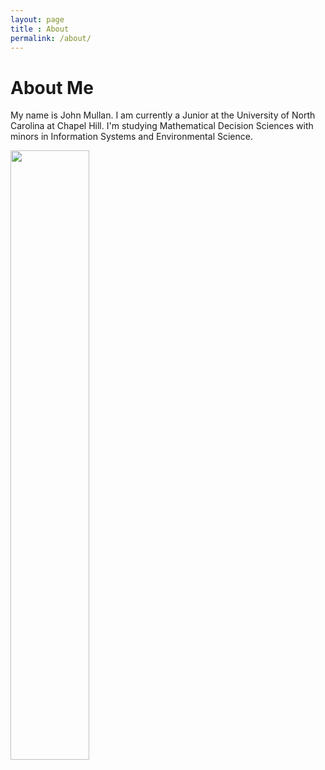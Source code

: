 ```yaml
---
layout: page
title : About
permalink: /about/
---
```


# About Me
  My name is John Mullan. I am currently a Junior at the University of North Carolina at Chapel Hill.  I'm studying Mathematical Decision Sciences with minors in Information Systems and Environmental Science. 
  
  <img src="https://scontent-lga3-1.xx.fbcdn.net/t31.0-8/11882675_10207407334887350_1940009718943124198_o.jpg" height="50%" width="50%"/>
